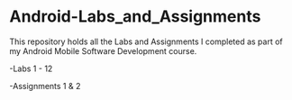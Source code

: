# Android-Labs_and_Assignments
This repository holds all the Labs and Assignments I completed as part of my Android Mobile Software Development course.

-Labs 1 - 12

-Assignments 1 & 2
